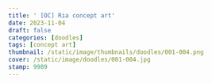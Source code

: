 ```yaml
---
title: ' [OC] Ria concept art'
date: 2023-11-04
draft: false
categories: [doodles]
tags: [concept art]
thumbnail: /static/image/thumbnails/doodles/001-004.png
cover: /static/image/doodles/001-004.jpg
stamp: 9989
---
```


